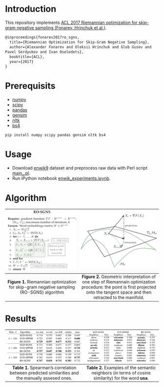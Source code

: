 # Introduction

This repository implements [ACL 2017 Riemannian optimization for skip-gram negative sampling (Fonarev, Hrinchuk et al.)](https://arxiv.org/pdf/1704.08059.pdf).
```
@inproceedings{fonarev2017ro_sgns,
  title={Riemannian Optimization for Skip-Gram Negative Sampling},
  author={Alexander Fonarev and Oleksii Hrinchuk and Gleb Gusev and Pavel Serdyukov and Ivan Oseledets},
  booktitle={ACL},
  year={2017}
}
```

# Prerequisits

- [numpy](http://www.numpy.org)
- [scipy](https://www.scipy.org)
- [pandas](https://pandas.pydata.org)
- [gensim](https://radimrehurek.com/gensim/)
- [nltk](https://www.nltk.org)
- [bs4](https://www.crummy.com/software/BeautifulSoup/bs4/doc/)

```
pip install numpy scipy pandas gensim nltk bs4 
```

# Usage

- Download [enwik9](http://mattmahoney.net/dc/enwik9.zip) dataset and preprocess raw data with Perl script [main_.pl](main_.pl). 
- Run IPython notebook [enwik_experiments.ipynb](enwik_experiments.ipynb).

# Algorithm

|![algorithm](/img/algorithm.png) | ![geometric](/img/ro.png)
|:---:|:---:|
|**Figure 1.** Riemannian optimization for skip-gram negative sampling (RO-SGNS) algorithm | **Figure 2.** Geometric interpretation of one step of Riemannain optimization procedure: the point is first projected onto the tangent space and then retracted to the manifold.|

# Results

|![corr](/img/corr_results.png) | ![neighbors](/img/neighbors_results.png)
|:---:|:---:|
|**Table 1.** Spearman’s correlation between predicted similarities and the manually assesed ones. | **Table 2.** Examples of the semantic neighbors (in terms of cosine similarity) for the word <b>usa</b>.|
